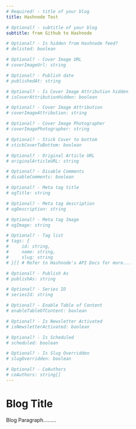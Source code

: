 ```yaml
---
# Required! - title of your blog
title: Hashnode Test

# Optional? - subtitle of your blog
subtitle: from Github to Hashnode

# Optional? - Is hidden from Hashnode feed?
# delisted: boolean

# Optional? - Cover Image URL
# coverImageUrl: string

# Optional? - Publish date
# publishedAt: string

# Optional? - Is Cover Image Attribution hidden
# isCoverAttributionHidden: boolean

# Optional? - Cover Image Attribution
# coverImageAttribution: string

# Optional? - Cover Image Photographer
# coverImagePhotographer: string

# Optional? - Stick Cover to bottom
# stickCoverToBottom: boolean

# Optional? - Original Article URL
# originalArticleURL: string

# Optional? - Disable Comments
# disableComments: boolean

# Optional? - Meta tag title
# ogTitle: string

# Optional? - Meta tag description
# ogDescription: string

# Optional? - Meta tag Image
# ogImage: string

# Optional? - Tag list
# tags: {
#     id: string,
#     name: string,
#     slug: string
# }[] # Refer to Hashnode's API Docs for more...

# Optional? - Publish As
# publishAs: string

# Optional? - Series ID 
# seriesId: string

# Optional? - Enable Table of Content
# enableTableOfContent: boolean

# Optional? - Is Newsletter Activated
# isNewsletterActivated: boolean

# Optional? - Is Scheduled
# scheduled: boolean

# Optional? - Is Slug Overridden
# slugOverridden: boolean

# Optional? - CoAuthors
# coAuthors: string[]
---
```


# Blog Title

Blog Paragraph.........
